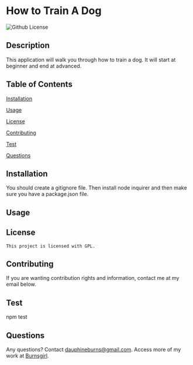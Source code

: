 # How to Train A Dog
  ![Github License](https://img.shields.io/badge/license-GPL-blue.svg)
  ## Description
  This application will walk you through how to train a dog. It will start at beginner and end at advanced.
  ## Table of Contents
  [Installation](#installation)

  [Usage](#usage)

  
[License](#license)


  [Contributing](#contributing)

  [Test](#test)

  [Questions](#questions)

 
  
  ## Installation
  You should create a gitignore file. Then install node inquirer and then make sure you have a package.json file.
  ## Usage
 
  ## License 
    This project is licensed with GPL.
  ## Contributing
  If you are wanting contribution rights and information, contact me at my email below.
  ## Test
  npm test
  ## Questions
  Any questions? Contact dauphineburns@gmail.com. Access more of my work at [Burnsgirl](https://github.com/Burnsgirl/).

